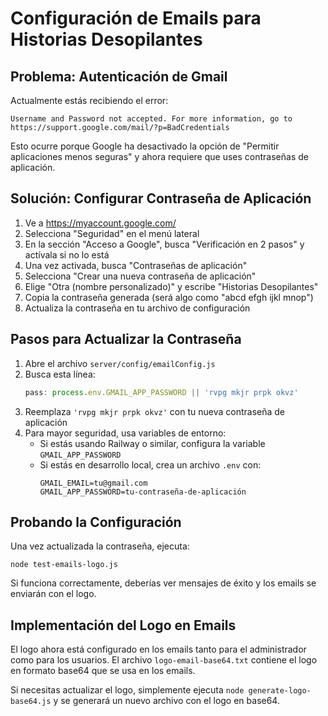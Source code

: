 # Configuración de Emails para Historias Desopilantes

## Problema: Autenticación de Gmail

Actualmente estás recibiendo el error:
```
Username and Password not accepted. For more information, go to https://support.google.com/mail/?p=BadCredentials
```

Esto ocurre porque Google ha desactivado la opción de "Permitir aplicaciones menos seguras" y ahora requiere que uses contraseñas de aplicación.

## Solución: Configurar Contraseña de Aplicación

1. Ve a https://myaccount.google.com/
2. Selecciona "Seguridad" en el menú lateral
3. En la sección "Acceso a Google", busca "Verificación en 2 pasos" y actívala si no lo está
4. Una vez activada, busca "Contraseñas de aplicación"
5. Selecciona "Crear una nueva contraseña de aplicación"
6. Elige "Otra (nombre personalizado)" y escribe "Historias Desopilantes"
7. Copia la contraseña generada (será algo como "abcd efgh ijkl mnop")
8. Actualiza la contraseña en tu archivo de configuración

## Pasos para Actualizar la Contraseña

1. Abre el archivo `server/config/emailConfig.js`
2. Busca esta línea:
   ```javascript
   pass: process.env.GMAIL_APP_PASSWORD || 'rvpg mkjr prpk okvz'
   ```
3. Reemplaza `'rvpg mkjr prpk okvz'` con tu nueva contraseña de aplicación
4. Para mayor seguridad, usa variables de entorno:
   - Si estás usando Railway o similar, configura la variable `GMAIL_APP_PASSWORD`
   - Si estás en desarrollo local, crea un archivo `.env` con:
     ```
     GMAIL_EMAIL=tu@gmail.com
     GMAIL_APP_PASSWORD=tu-contraseña-de-aplicación
     ```

## Probando la Configuración

Una vez actualizada la contraseña, ejecuta:
```
node test-emails-logo.js
```

Si funciona correctamente, deberías ver mensajes de éxito y los emails se enviarán con el logo.

## Implementación del Logo en Emails

El logo ahora está configurado en los emails tanto para el administrador como para los usuarios. El archivo `logo-email-base64.txt` contiene el logo en formato base64 que se usa en los emails.

Si necesitas actualizar el logo, simplemente ejecuta `node generate-logo-base64.js` y se generará un nuevo archivo con el logo en base64.
